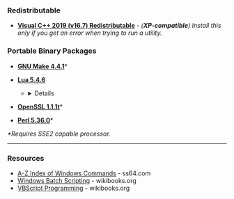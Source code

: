 ### Redistributable
* [**Visual C++ 2019 (v16.7) Redistributable**](https://github.com/veganaize/WinBin/releases/download/perl5/VC_redist.x86_2019.v16.7.exe) - _(**XP-compatible**) Install this only if you get an error when trying to run a utility._

### Portable Binary Packages

- [**GNU Make 4.4.1**](https://github.com/veganaize/WinBin/releases/download/make4/gnumake-4.4.1-windows-x86.zip)*

- [**Lua 5.4.6**](https://github.com/veganaize/WinBin/releases/download/lua5/lua-5.4.6-win32.zip)
  * <details><summary>Details</summary>
  
        REM --- tdm-gcc 10.3.0 (32-bit) ---
        mingw32-make PLAT=mingw
    
        mkdir lua\doc lua\bin lua\include
        copy doc\*.* lua\doc\
        copy src\*.exe lua\bin\
        copy src\*.dll lua\bin\
        copy src\luaconf.h lua\include
        copy src\lua.h lua\include
        copy src\lualib.h lua\include
        copy src\lua.hpp lua\include
    </details>

- [**OpenSSL 1.1.1t**](https://github.com/veganaize/WinBin/releases/download/openssl1/openssl-1.1.1t-windows-x86.zip)*

- [**Perl 5.36.0**](https://github.com/veganaize/WinBin/releases/download/perl5/perl-5.36.0-windows-x86.zip)*

_*Requires SSE2 capable processor._


---

### Resources

* [A-Z Index of Windows Commands](https://ss64.com/nt/) - ss64.com
* [Windows Batch Scripting](https://en.wikibooks.org/wiki/Windows_Batch_Scripting) - wikibooks.org
* [VBScript Programming](https://en.wikibooks.org/wiki/VBScript_Programming) - wikibooks.org
